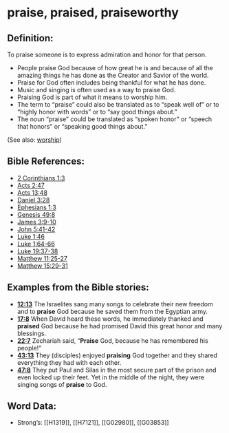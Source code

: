 # praise, praised, praiseworthy

## Definition:

To praise someone is to express admiration and honor for that person.

* People praise God because of how great he is and because of all the amazing things he has done as the Creator and Savior of the world.
* Praise for God often includes being thankful for what he has done.
* Music and singing is often used as a way to praise God.
* Praising God is part of what it means to worship him.
* The term to “praise” could also be translated as to “speak well of” or to “highly honor with words” or to “say good things about.”
* The noun “praise” could be translated as “spoken honor” or “speech that honors” or “speaking good things about.”

(See also: [worship](../kt/worship.md))

## Bible References:

* [2 Corinthians 1:3](rc://en/tn/help/2co/01/03)
* [Acts 2:47](rc://en/tn/help/act/02/47)
* [Acts 13:48](rc://en/tn/help/act/13/48)
* [Daniel 3:28](rc://en/tn/help/dan/03/28)
* [Ephesians 1:3](rc://en/tn/help/eph/01/03)
* [Genesis 49:8](rc://en/tn/help/gen/49/8)
* [James 3:9-10](rc://en/tn/help/jas/03/09)
* [John 5:41-42](rc://en/tn/help/jhn/05/41)
* [Luke 1:46](rc://en/tn/help/luk/01/46)
* [Luke 1:64-66](rc://en/tn/help/luk/01/64)
* [Luke 19:37-38](rc://en/tn/help/luk/19/37)
* [Matthew 11:25-27](rc://en/tn/help/mat/11/25)
* [Matthew 15:29-31](rc://en/tn/help/mat/15/29)

## Examples from the Bible stories:

* __[12:13](rc://en/tn/help/obs/12/13)__ The Israelites sang many songs to celebrate their new freedom and to __praise__ God because he saved them from the Egyptian army.
* __[17:8](rc://en/tn/help/obs/17/08)__ When David heard these words, he immediately thanked and __praised__ God because he had promised David this great honor and many blessings.
* __[22:7](rc://en/tn/help/obs/22/07)__ Zechariah said, “__Praise__ God, because he has remembered his people!”
* __[43:13](rc://en/tn/help/obs/43/13)__ They (disciples) enjoyed __praising__ God together and they shared everything they had with each other.
* __[47:8](rc://en/tn/help/obs/47/08)__ They put Paul and Silas in the most secure part of the prison and even locked up their feet. Yet in the middle of the night, they were singing songs of __praise__ to God.

## Word Data:

* Strong’s: [[H1319]], [[H7121]], [[G02980]], [[G03853]]

